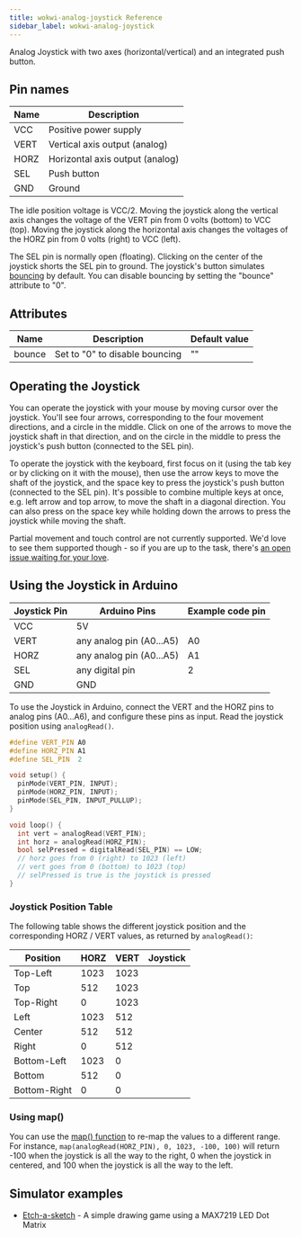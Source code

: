 ```yaml
---
title: wokwi-analog-joystick Reference
sidebar_label: wokwi-analog-joystick
---
```


Analog Joystick with two axes (horizontal/vertical) and an integrated push button.

<wokwi-analog-joystick />

## Pin names

| Name | Description                     |
| ---- | ------------------------------- |
| VCC  | Positive power supply           |
| VERT | Vertical axis output (analog)   |
| HORZ | Horizontal axis output (analog) |
| SEL  | Push button                     |
| GND  | Ground                          |

The idle position voltage is VCC/2. Moving the joystick along the vertical axis changes the voltage of the VERT pin from 0 volts (bottom) to VCC (top). Moving the joystick along the horizontal axis changes the voltages of the HORZ pin from 0 volts (right) to VCC (left).

The SEL pin is normally open (floating). Clicking on the center of the joystick shorts the SEL pin to ground. The joystick's button simulates [bouncing](wokwi-pushbutton#bouncing) by default. You can disable bouncing by setting the "bounce" attribute to "0".

## Attributes

| Name   | Description                    | Default value |
| ------ | ------------------------------ | ------------- |
| bounce | Set to "0" to disable bouncing | ""            |

## Operating the Joystick

You can operate the joystick with your mouse by moving cursor over the joystick. You'll see four arrows, corresponding to the four movement directions,
and a circle in the middle. Click on one of the arrows to move the joystick shaft in that direction, and on the circle in the middle to press the
joystick's push button (connected to the SEL pin).

To operate the joystick with the keyboard, first focus on it (using the tab key or by clicking on it with the mouse), then use the arrow keys to move
the shaft of the joystick, and the space key to press the joystick's push button (connected to the SEL pin). It's possible to combine multiple keys
at once, e.g. left arrow and top arrow, to move the shaft in a diagonal direction. You can also press on the space key while holding down the arrows
to press the joystick while moving the shaft.

Partial movement and touch control are not currently supported. We'd love to see them supported though - so if you are up to the task, there's [an open issue waiting for your love](https://github.com/wokwi/wokwi-elements/issues/62).

## Using the Joystick in Arduino

| Joystick Pin | Arduino Pins             | Example code pin |
| ------------ | ------------------------ | ---------------- |
| VCC          | 5V                       |                  |
| VERT         | any analog pin (A0...A5) | A0               |
| HORZ         | any analog pin (A0...A5) | A1               |
| SEL          | any digital pin          | 2                |
| GND          | GND                      |                  |

To use the Joystick in Arduino, connect the VERT and the HORZ pins to analog pins (A0...A6), and configure these pins as input. Read the joystick position using `analogRead()`.

```cpp
#define VERT_PIN A0
#define HORZ_PIN A1
#define SEL_PIN  2

void setup() {
  pinMode(VERT_PIN, INPUT);
  pinMode(HORZ_PIN, INPUT);
  pinMode(SEL_PIN, INPUT_PULLUP);
}

void loop() {
  int vert = analogRead(VERT_PIN);
  int horz = analogRead(HORZ_PIN);
  bool selPressed = digitalRead(SEL_PIN) == LOW;
  // horz goes from 0 (right) to 1023 (left)
  // vert goes from 0 (bottom) to 1023 (top)
  // selPressed is true is the joystick is pressed
}
```

### Joystick Position Table

The following table shows the different joystick position and the corresponding HORZ / VERT values, as returned by `analogRead()`:

| Position     | HORZ | VERT | Joystick                                                   |
| ------------ | ---- | ---- | ---------------------------------------------------------- |
| Top-Left     | 1023 | 1023 | <wokwi-analog-joystick xValue="1" yValue="1" disabled />   |
| Top          | 512  | 1023 | <wokwi-analog-joystick xValue="0" yValue="1" disabled />   |
| Top-Right    | 0    | 1023 | <wokwi-analog-joystick xValue="-1" yValue="1" disabled />  |
| Left         | 1023 | 512  | <wokwi-analog-joystick xValue="1" yValue="0" disabled />   |
| Center       | 512  | 512  | <wokwi-analog-joystick xValue="0" yValue="0" disabled />   |
| Right        | 0    | 512  | <wokwi-analog-joystick xValue="-1" yValue="0" disabled />  |
| Bottom-Left  | 1023 | 0    | <wokwi-analog-joystick xValue="1" yValue="-1" disabled />  |
| Bottom       | 512  | 0    | <wokwi-analog-joystick xValue="0" yValue="-1" disabled />  |
| Bottom-Right | 0    | 0    | <wokwi-analog-joystick xValue="-1" yValue="-1" disabled /> |

### Using map()

You can use the [map() function](https://www.arduino.cc/reference/en/language/functions/math/map/) to re-map the values to a different range.
For instance, `map(analogRead(HORZ_PIN), 0, 1023, -100, 100)` will return -100 when the joystick is all the way to the right, 0 when the joystick
in centered, and 100 when the joystick is all the way to the left.

## Simulator examples

- [Etch-a-sketch](https://wokwi.com/projects/296234816685212169) - A simple drawing game using a MAX7219 LED Dot Matrix
